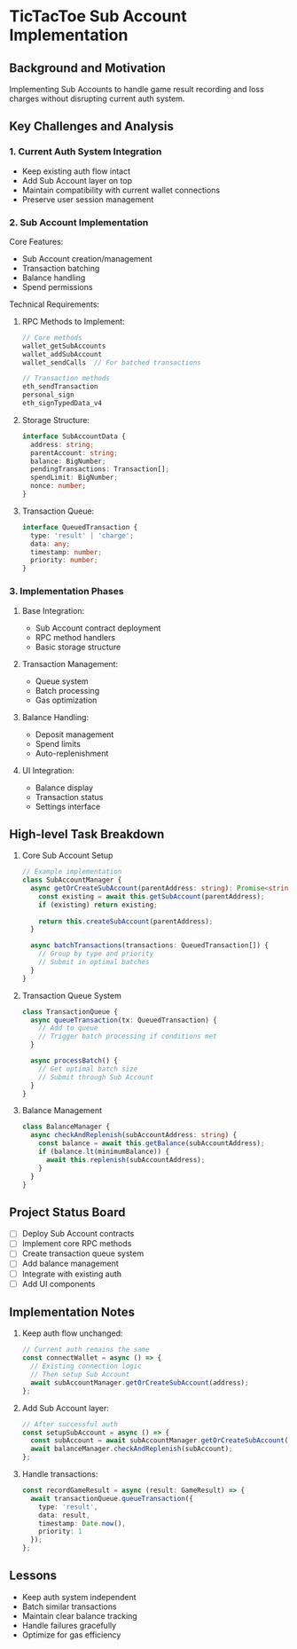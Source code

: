 # TicTacToe Sub Account Implementation

## Background and Motivation
Implementing Sub Accounts to handle game result recording and loss charges without disrupting current auth system.

## Key Challenges and Analysis

### 1. Current Auth System Integration
- Keep existing auth flow intact
- Add Sub Account layer on top
- Maintain compatibility with current wallet connections
- Preserve user session management

### 2. Sub Account Implementation
Core Features:
- Sub Account creation/management
- Transaction batching
- Balance handling
- Spend permissions

Technical Requirements:
1. RPC Methods to Implement:
   ```typescript
   // Core methods
   wallet_getSubAccounts
   wallet_addSubAccount
   wallet_sendCalls  // For batched transactions
   
   // Transaction methods
   eth_sendTransaction
   personal_sign
   eth_signTypedData_v4
   ```

2. Storage Structure:
   ```typescript
   interface SubAccountData {
     address: string;
     parentAccount: string;
     balance: BigNumber;
     pendingTransactions: Transaction[];
     spendLimit: BigNumber;
     nonce: number;
   }
   ```

3. Transaction Queue:
   ```typescript
   interface QueuedTransaction {
     type: 'result' | 'charge';
     data: any;
     timestamp: number;
     priority: number;
   }
   ```

### 3. Implementation Phases

1. Base Integration:
   - Sub Account contract deployment
   - RPC method handlers
   - Basic storage structure

2. Transaction Management:
   - Queue system
   - Batch processing
   - Gas optimization

3. Balance Handling:
   - Deposit management
   - Spend limits
   - Auto-replenishment

4. UI Integration:
   - Balance display
   - Transaction status
   - Settings interface

## High-level Task Breakdown

1. Core Sub Account Setup
   ```typescript
   // Example implementation
   class SubAccountManager {
     async getOrCreateSubAccount(parentAddress: string): Promise<string> {
       const existing = await this.getSubAccount(parentAddress);
       if (existing) return existing;
       
       return this.createSubAccount(parentAddress);
     }

     async batchTransactions(transactions: QueuedTransaction[]) {
       // Group by type and priority
       // Submit in optimal batches
     }
   }
   ```

2. Transaction Queue System
   ```typescript
   class TransactionQueue {
     async queueTransaction(tx: QueuedTransaction) {
       // Add to queue
       // Trigger batch processing if conditions met
     }

     async processBatch() {
       // Get optimal batch size
       // Submit through Sub Account
     }
   }
   ```

3. Balance Management
   ```typescript
   class BalanceManager {
     async checkAndReplenish(subAccountAddress: string) {
       const balance = await this.getBalance(subAccountAddress);
       if (balance.lt(minimumBalance)) {
         await this.replenish(subAccountAddress);
       }
     }
   }
   ```

## Project Status Board
- [ ] Deploy Sub Account contracts
- [ ] Implement core RPC methods
- [ ] Create transaction queue system
- [ ] Add balance management
- [ ] Integrate with existing auth
- [ ] Add UI components

## Implementation Notes
1. Keep auth flow unchanged:
   ```typescript
   // Current auth remains the same
   const connectWallet = async () => {
     // Existing connection logic
     // Then setup Sub Account
     await subAccountManager.getOrCreateSubAccount(address);
   };
   ```

2. Add Sub Account layer:
   ```typescript
   // After successful auth
   const setupSubAccount = async () => {
     const subAccount = await subAccountManager.getOrCreateSubAccount(userAddress);
     await balanceManager.checkAndReplenish(subAccount);
   };
   ```

3. Handle transactions:
   ```typescript
   const recordGameResult = async (result: GameResult) => {
     await transactionQueue.queueTransaction({
       type: 'result',
       data: result,
       timestamp: Date.now(),
       priority: 1
     });
   };
   ```

## Lessons
- Keep auth system independent
- Batch similar transactions
- Maintain clear balance tracking
- Handle failures gracefully
- Optimize for gas efficiency